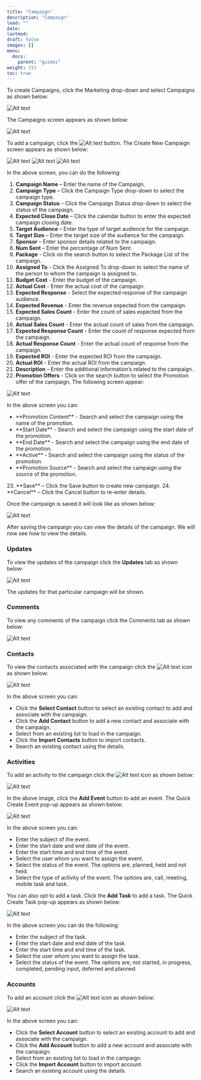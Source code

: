 ```yaml
---
title: "Campaign"
description: "Campaign"
lead: ""
date:
lastmod:
draft: false
images: []
menu:
  docs:
    parent: "guides"
weight: 313
toc: true
---
```


To create Campaigns, click the Marketing drop-down and select Campaigns as shown below:

![Alt text](/images/campaign1.png "Dashboard")

The Campaigns screen appears as shown below:

![Alt text](/images/campaign2.png "Dashboard")

To add a campaign, click the ![Alt text](/images/campaign3.png "Dashboard") button. The Create New Campaign screen appears as shown below:

![Alt text](/images/campaign4.png "Dashboard")
![Alt text](/images/campaign5.png "Dashboard")
![Alt text](/images/campaign6.png "Dashboard")

In the above screen, you can do the following:

1.	**Campaign Name** – Enter the name of the Campaign.
2.	**Campaign Type** – Click the Campaign Type drop-down to select the campaign type.
3.	**Campaign Status** – Click the Campaign Status drop-down to select the status of the campaign.
4.	**Expected Close Date** – Click the calendar button to enter the expected campaign closing date.
5.	**Target Audience** – Enter the type of target audience for the campaign.
6.	**Target Size** – Enter the target size of the audience for the campaign.
7.	**Sponsor** – Enter sponsor details related to the campaign.
8.	**Num Sent** – Enter the percentage of Num Sent.
9.	**Package** - Click on the search button to select the Package List of the campaign.
10.	**Assigned To** - Click the Assigned To drop-down to select the name of the person to whom the campaign is assigned to.
11. **Budget Cost** - Enter the budget of the campaign.
12. **Actual Cost** - Enter the actual cost of the campaign.
13. **Expected Response** - Select the expected response of the campaign audience.
14. **Expected Revenue** - Enter the revenue expected from the campaign.
15. **Expected Sales Count** - Enter the count of sales expected from the campaign.
16. **Actual Sales Count** - Enter the actual count of sales from the campaign.
17. **Expected Response Count** -  Enter the count of response expected from the campaign.
18. **Actual Response Count** - Enter the actual count of response from the campaign.
19. **Expected ROI** - Enter the expected ROI from the campaign.
20. **Actual ROI** - Enter the actual ROI from the campaign.
21. **Description** – Enter the additional information’s related to the campaign.
22. **Promotion Offers** - Click on the search button to select the Promotion offer of the campaign. The following screen appear:

![Alt text](/images/campaign7.png "Dashboard")

In the above screen you can:
<ul>
    <li> **Promotion Content** - Search and select the campaign using the name of the promotion.</li>
    <li> **Start Date** - Search and select the campaign using the start date of the promotion.</li>
    <li> **End Date** - Search and select the campaign using the end date of the promotion.</li>
    <li> **Active** - Search and select the campaign using the status of the promotion.</li>
    <li> **Promotion Source** - Search and select the campaign using the source of the promotion.</li>
</ul>
23. **Save** – Click the Save button to create new campaign.
24.	**Cancel** – Click the Cancel button to re-enter details.

Once the campaign is saved it will look like as shown below:

![Alt text](/images/campaign8.png "Dashboard")

After saving the campaign you can view the details of the campaign. We will now see how to view the details.

### Updates

To view the updates of the campaign click the **Updates** tab as shown below:

![Alt text](/images/campaign9.png)

The updates for that particular campaign will be shown.

### Comments

To view any comments of the campaign click the Comments tab as shown below:

![Alt text](/images/campaign10.png)

### Contacts

To view the contacts associated with the campaign click the ![Alt text](/images/campaign11.png) icon as shown below:

![Alt text](/images/campaign12.png)

In the above screen you can:

* Click the **Select Contact** button to select an existing contact to add and associate with the campaign.
* Click the **Add Contact** button to add a new contact and associate with the campaign.
* Select from an existing list to load in the campaign.
* Click the **Import Contacts** button to import contacts.
* Search an existing contact using the details.

### Activities

To add an activity to the campaign click the ![Alt text](/images/campaign13.png) icon as shown below:

![Alt text](/images/campaign14.png)

In the above image, click the **Add Event** button to add an event. The Quick Create Event pop-up appears as shown below:

![Alt text](/images/campaign15.png)

In the above screen you can:

* Enter the subject of the event.
* Enter the start date and end date of the event.
* Enter the start time and end time of the event.
* Select the user whom you want to assign the event.
* Select the status of the event. The options are, planned, held and not held.
* Select the type of activity of the event. The options are, call, meeting, mobile task and task.

You can also opt to add a task. Click the **Add Task** to add a task. The Quick Create Task pop-up appears as shown below:

![Alt text](/images/campaign16.png)

In the above screen you can do the following:

* Enter the subject of the task.
* Enter the start date and end date of the task.
* Enter the start time and end time of the task.
* Select the user whom you want to assign the task.
* Select the status of the event. The options are, not started, in progress, completed,  pending input, deferred and planned.

### Accounts

To add an account click the ![Alt text](/images/campaign17.png) icon as shown below:

![Alt text](/images/campaign18.png)

In the above screen you can:

* Click the **Select Account** button to select an existing account to add and associate with the campaign.
* Click the **Add Account** button to add a new account and associate with the campaign.
* Select from an existing list to load in the campaign.
* Click the **Import Account** button to import account.
* Search an existing account using the details.
